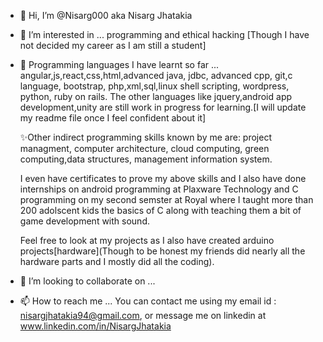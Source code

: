 - 👋 Hi, I’m @Nisarg000 aka Nisarg Jhatakia
- 👀 I’m interested in ... programming and ethical hacking [Though I have not decided my career as I am still a student]
- 🌱 Programming languages I have learnt so far ... angular,js,react,css,html,advanced java, jdbc, advanced cpp, git,c language, bootstrap, php,xml,sql,linux shell scripting, wordpress, python, ruby on rails.
  The other languages like jquery,android app development,unity are still work in progress for learning.[I will update my readme file once I feel confident about it]
  
  ✨Other indirect programming skills known by me are: project managment, computer architecture, cloud computing, green computing,data structures, management information system.
  
  I even have certificates to prove my above skills and I also have done internships on android programming at Plaxware Technology and C programming on my second semster at Royal where I taught more than 200 adolscent kids the basics of C along with teaching them a bit of game development with sound.
  
  Feel free to look at my projects as I also have created arduino projects[hardware](Though to be honest my friends did nearly all the hardware parts and I mostly did all the coding).
  
- 💞️ I’m looking to collaborate on ...
- 📫 How to reach me ... You can contact me using my email id : nisargjhatakia94@gmail.com, or message me on linkedin at www.linkedin.com/in/NisargJhatakia
